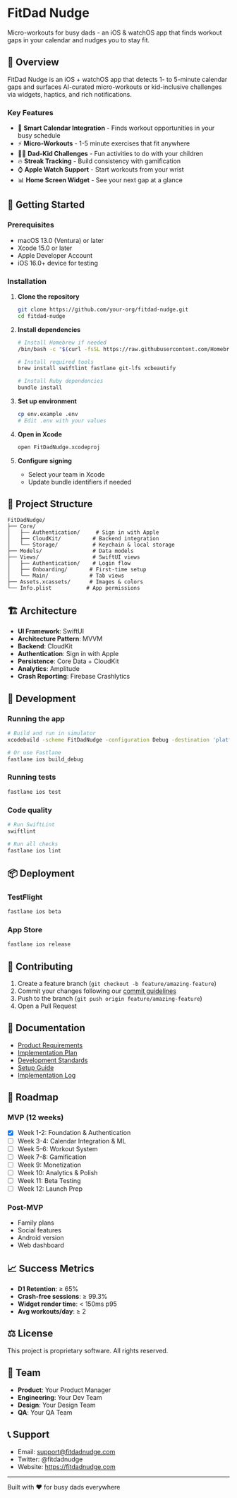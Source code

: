 # FitDad Nudge

Micro-workouts for busy dads - an iOS & watchOS app that finds workout gaps in your calendar and nudges you to stay fit.

## 🎯 Overview

FitDad Nudge is an iOS + watchOS app that detects 1- to 5-minute calendar gaps and surfaces AI-curated micro-workouts or kid-inclusive challenges via widgets, haptics, and rich notifications.

### Key Features
- 📅 **Smart Calendar Integration** - Finds workout opportunities in your busy schedule
- ⚡ **Micro-Workouts** - 1-5 minute exercises that fit anywhere
- 👨‍👧 **Dad-Kid Challenges** - Fun activities to do with your children
- 🔥 **Streak Tracking** - Build consistency with gamification
- ⌚ **Apple Watch Support** - Start workouts from your wrist
- 📊 **Home Screen Widget** - See your next gap at a glance

## 🚀 Getting Started

### Prerequisites
- macOS 13.0 (Ventura) or later
- Xcode 15.0 or later
- Apple Developer Account
- iOS 16.0+ device for testing

### Installation

1. **Clone the repository**
   ```bash
   git clone https://github.com/your-org/fitdad-nudge.git
   cd fitdad-nudge
   ```

2. **Install dependencies**
   ```bash
   # Install Homebrew if needed
   /bin/bash -c "$(curl -fsSL https://raw.githubusercontent.com/Homebrew/install/HEAD/install.sh)"
   
   # Install required tools
   brew install swiftlint fastlane git-lfs xcbeautify
   
   # Install Ruby dependencies
   bundle install
   ```

3. **Set up environment**
   ```bash
   cp env.example .env
   # Edit .env with your values
   ```

4. **Open in Xcode**
   ```bash
   open FitDadNudge.xcodeproj
   ```

5. **Configure signing**
   - Select your team in Xcode
   - Update bundle identifiers if needed

## 📱 Project Structure

```
FitDadNudge/
├── Core/
│   ├── Authentication/     # Sign in with Apple
│   ├── CloudKit/          # Backend integration
│   └── Storage/           # Keychain & local storage
├── Models/                # Data models
├── Views/                 # SwiftUI views
│   ├── Authentication/    # Login flow
│   ├── Onboarding/       # First-time setup
│   └── Main/             # Tab views
├── Assets.xcassets/      # Images & colors
└── Info.plist           # App permissions
```

## 🏗️ Architecture

- **UI Framework**: SwiftUI
- **Architecture Pattern**: MVVM
- **Backend**: CloudKit
- **Authentication**: Sign in with Apple
- **Persistence**: Core Data + CloudKit
- **Analytics**: Amplitude
- **Crash Reporting**: Firebase Crashlytics

## 🔧 Development

### Running the app
```bash
# Build and run in simulator
xcodebuild -scheme FitDadNudge -configuration Debug -destination 'platform=iOS Simulator,name=iPhone 15 Pro' build

# Or use Fastlane
fastlane ios build_debug
```

### Running tests
```bash
fastlane ios test
```

### Code quality
```bash
# Run SwiftLint
swiftlint

# Run all checks
fastlane ios lint
```

## 📦 Deployment

### TestFlight
```bash
fastlane ios beta
```

### App Store
```bash
fastlane ios release
```

## 🤝 Contributing

1. Create a feature branch (`git checkout -b feature/amazing-feature`)
2. Commit your changes following our [commit guidelines](docs/Dev_Standards.md)
3. Push to the branch (`git push origin feature/amazing-feature`)
4. Open a Pull Request

## 📄 Documentation

- [Product Requirements](docs/PRD_v1.md)
- [Implementation Plan](docs/Implementation_Plan.md)
- [Development Standards](docs/Dev_Standards.md)
- [Setup Guide](docs/Setup_Guide.md)
- [Implementation Log](docs/Impl_Log.md)

## 🎯 Roadmap

### MVP (12 weeks)
- [x] Week 1-2: Foundation & Authentication
- [ ] Week 3-4: Calendar Integration & ML
- [ ] Week 5-6: Workout System
- [ ] Week 7-8: Gamification
- [ ] Week 9: Monetization
- [ ] Week 10: Analytics & Polish
- [ ] Week 11: Beta Testing
- [ ] Week 12: Launch Prep

### Post-MVP
- Family plans
- Social features
- Android version
- Web dashboard

## 📈 Success Metrics

- **D1 Retention**: ≥ 65%
- **Crash-free sessions**: ≥ 99.3%
- **Widget render time**: < 150ms p95
- **Avg workouts/day**: ≥ 2

## ⚖️ License

This project is proprietary software. All rights reserved.

## 👥 Team

- **Product**: Your Product Manager
- **Engineering**: Your Dev Team
- **Design**: Your Design Team
- **QA**: Your QA Team

## 📞 Support

- Email: support@fitdadnudge.com
- Twitter: @fitdadnudge
- Website: https://fitdadnudge.com

---

Built with ❤️ for busy dads everywhere 